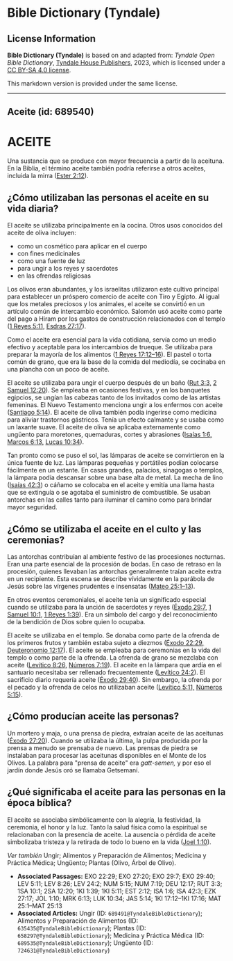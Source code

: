 # Bible Dictionary (Tyndale)

## License Information

**Bible Dictionary (Tyndale)** is based on and adapted from: _Tyndale Open Bible Dictionary_, [Tyndale House Publishers](https://tyndaleopenresources.com/), 2023, which is licensed under a [CC BY-SA 4.0 license](https://creativecommons.org/licenses/by-sa/4.0/legalcode.en).

This markdown version is provided under the same license.



--------------------------------

## Aceite (id: 689540)

ACEITE
======

Una sustancia que se produce con mayor frecuencia a partir de la aceituna. En la Biblia, el término aceite también podría referirse a otros aceites, incluida la mirra ([Ester 2:12](https://ref.ly/Esth2:12)).

¿Cómo utilizaban las personas el aceite en su vida diaria?
----------------------------------------------------------

El aceite se utilizaba principalmente en la cocina. Otros usos conocidos del aceite de oliva incluyen:

* como un cosmético para aplicar en el cuerpo
* con fines medicinales
* como una fuente de luz
* para ungir a los reyes y sacerdotes
* en las ofrendas religiosas

Los olivos eran abundantes, y los israelitas utilizaron este cultivo principal para establecer un próspero comercio de aceite con Tiro y Egipto. Al igual que los metales preciosos y los animales, el aceite se convirtió en un artículo común de intercambio económico. Salomón usó aceite como parte del pago a Hiram por los gastos de construcción relacionados con el templo ([1 Reyes 5:11,](https://ref.ly/1Kgs5:11) [Esdras 27:17](https://ref.ly/Ezek27:17)).

Como el aceite era esencial para la vida cotidiana, servía como un medio efectivo y aceptable para los intercambios de trueque. Se utilizaba para preparar la mayoría de los alimentos ([1 Reyes 17:12–16](https://ref.ly/1Kgs17:12-1Kgs17:16)). El pastel o torta común de grano, que era la base de la comida del mediodía, se cocinaba en una plancha con un poco de aceite.

El aceite se utilizaba para ungir el cuerpo después de un baño ([Rut 3:3,](https://ref.ly/Ruth3:3) [2 Samuel 12:20](https://ref.ly/2Sam12:20)). Se empleaba en ocasiones festivas, y en los banquetes egipcios, se ungían las cabezas tanto de los invitados como de las artistas femeninas. El Nuevo Testamento menciona ungir a los enfermos con aceite ([Santiago 5:14](https://ref.ly/Jas5:14)). El aceite de oliva también podía ingerirse como medicina para aliviar trastornos gástricos. Tenía un efecto calmante y se usaba como un laxante suave. El aceite de oliva se aplicaba externamente como ungüento para moretones, quemaduras, cortes y abrasiones ([Isaías 1:6,](https://ref.ly/Isa1:6) [Marcos 6:13,](https://ref.ly/Mark6:13) [Lucas 10:34](https://ref.ly/Luke10:34)).

Tan pronto como se puso el sol, las lámparas de aceite se convirtieron en la única fuente de luz. Las lámparas pequeñas y portátiles podían colocarse fácilmente en un estante. En casas grandes, palacios, sinagogas o templos, la lámpara podía descansar sobre una base alta de metal. La mecha de lino ([Isaías 42:3](https://ref.ly/Isa42:3)) o cáñamo se colocaba en el aceite y emitía una llama hasta que se extinguía o se agotaba el suministro de combustible. Se usaban antorchas en las calles tanto para iluminar el camino como para brindar mayor seguridad.

¿Cómo se utilizaba el aceite en el culto y las ceremonias?
----------------------------------------------------------

Las antorchas contribuían al ambiente festivo de las procesiones nocturnas. Eran una parte esencial de la procesión de bodas. En caso de retraso en la procesión, quienes llevaban las antorchas generalmente traían aceite extra en un recipiente. Esta escena se describe vívidamente en la parábola de Jesús sobre las vírgenes prudentes e insensatas ([Mateo 25:1–13](https://ref.ly/Matt25:1-Matt25:13)).

En otros eventos ceremoniales, el aceite tenía un significado especial cuando se utilizaba para la unción de sacerdotes y reyes ([Éxodo 29:7,](https://ref.ly/Exod29:7) [1 Samuel 10:1,](https://ref.ly/1Sam10:1) [1 Reyes 1:39](https://ref.ly/1Kgs1:39)). Era un símbolo del cargo y del reconocimiento de la bendición de Dios sobre quien lo ocupaba.

El aceite se utilizaba en el templo. Se donaba como parte de la ofrenda de los primeros frutos y también estaba sujeto a diezmos ([Éxodo 22:29,](https://ref.ly/Exod22:29) [Deuteronomio 12:17](https://ref.ly/Deut12:17)). El aceite se empleaba para ceremonias en la vida del templo o como parte de la ofrenda. La ofrenda de grano se mezclaba con aceite ([Levítico 8:26,](https://ref.ly/Lev8:26) [Números 7:19](https://ref.ly/Num7:19)). El aceite en la lámpara que ardía en el santuario necesitaba ser rellenado frecuentemente ([Levítico 24:2](https://ref.ly/Lev24:2)). El sacrificio diario requería aceite ([Éxodo 29:40](https://ref.ly/Exod29:40)). Sin embargo, la ofrenda por el pecado y la ofrenda de celos no utilizaban aceite ([Levítico 5:11,](https://ref.ly/Lev5:11) [Números 5:15](https://ref.ly/Num5:15)).

¿Cómo producían aceite las personas?
------------------------------------

Un mortero y maja, o una prensa de piedra, extraían aceite de las aceitunas ([Éxodo 27:20](https://ref.ly/Exod27:20)). Cuando se utilizaba la última, la pulpa producida por la prensa a menudo se prensaba de nuevo. Las prensas de piedra se instalaban para procesar las aceitunas disponibles en el Monte de los Olivos. La palabra para "prensa de aceite" era *gatt\-semen,* y por eso el jardín donde Jesús oró se llamaba Getsemaní.

¿Qué significaba el aceite para las personas en la época bíblica?
-----------------------------------------------------------------

El aceite se asociaba simbólicamente con la alegría, la festividad, la ceremonia, el honor y la luz. Tanto la salud física como la espiritual se relacionaban con la presencia de aceite. La ausencia o pérdida de aceite simbolizaba tristeza y la retirada de todo lo bueno en la vida ([Joel 1:10](https://ref.ly/Joel1:10)).

*Ver también* Ungir; Alimentos y Preparación de Alimentos; Medicina y Práctica Médica; Ungüento; Plantas (Olivo, Árbol de Olivo).

* **Associated Passages:** EXO 22:29; EXO 27:20; EXO 29:7; EXO 29:40; LEV 5:11; LEV 8:26; LEV 24:2; NUM 5:15; NUM 7:19; DEU 12:17; RUT 3:3; 1SA 10:1; 2SA 12:20; 1KI 1:39; 1KI 5:11; EST 2:12; ISA 1:6; ISA 42:3; EZK 27:17; JOL 1:10; MRK 6:13; LUK 10:34; JAS 5:14; 1KI 17:12–1KI 17:16; MAT 25:1–MAT 25:13
* **Associated Articles:** Ungir (ID: `689491@TyndaleBibleDictionary`); Alimentos y Preparación de Alimentos (ID: `635435@TyndaleBibleDictionary`); Plantas (ID: `658297@TyndaleBibleDictionary`); Medicina y Práctica Médica (ID: `689535@TyndaleBibleDictionary`); Ungüento (ID: `724631@TyndaleBibleDictionary`)

